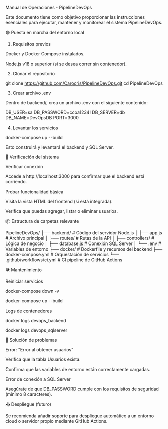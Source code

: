 Manual de Operaciones - PipelineDevOps

Este documento tiene como objetivo proporcionar las instrucciones esenciales para ejecutar, mantener y monitorear el sistema PipelineDevOps.

🟢 Puesta en marcha del entorno local

1. Requisitos previos

Docker y Docker Compose instalados.

Node.js v18 o superior (si se desea correr sin contenedor).

2. Clonar el repositorio

git clone https://github.com/Carocris/PipelineDevOps.git
cd PipelineDevOps

3. Crear archivo .env

Dentro de backend/, crea un archivo .env con el siguiente contenido:

DB_USER=sa
DB_PASSWORD=ccoa1234!
DB_SERVER=db
DB_NAME=DevOpsDB
PORT=3000

4. Levantar los servicios

docker-compose up --build

Esto construirá y levantará el backend y SQL Server.

🧪 Verificación del sistema

Verificar conexión

Accede a http://localhost:3000 para confirmar que el backend está corriendo.

Probar funcionalidad básica

Visita la vista HTML del frontend (si está integrada).

Verifica que puedas agregar, listar o eliminar usuarios.

📦 Estructura de carpetas relevante

PipelineDevOps/
├── backend/                # Código del servidor Node.js
│   ├── app.js             # Archivo principal
│   ├── routes/            # Rutas de la API
│   ├── controllers/       # Lógica de negocio
│   ├── database.js        # Conexión SQL Server
│   └── .env               # Variables de entorno
├── docker/                # Dockerfile y recursos del backend
├── docker-compose.yml     # Orquestación de servicios
└── .github/workflows/ci.yml # CI pipeline de GitHub Actions

🛠️ Mantenimiento

Reiniciar servicios

docker-compose down -v

docker-compose up --build

Logs de contenedores

docker logs devops_backend

docker logs devops_sqlserver

🚨 Solución de problemas

Error: "Error al obtener usuarios"

Verifica que la tabla Usuarios exista.

Confirma que las variables de entorno están correctamente cargadas.

Error de conexión a SQL Server

Asegúrate de que DB_PASSWORD cumple con los requisitos de seguridad (mínimo 8 caracteres).

📤 Despliegue (futuro)

Se recomienda añadir soporte para despliegue automático a un entorno cloud o servidor propio mediante GitHub Actions.

